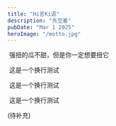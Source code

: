 ```yaml
---
title: "Hi言Ki语"
description: "先空着"
pubDate: "Mar 1 2025"
heroImage: "/motto.jpg"
---
```

​	强扭的瓜不甜，但是你一定想要扭它

​	这是一个换行测试

​	这是一个换行测试

​	这是一个换行测试

(待补充)